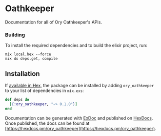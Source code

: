 # Oathkeeper

Documentation for all of Ory Oathkeeper&#39;s APIs. 

### Building

To install the required dependencies and to build the elixir project, run:
```
mix local.hex --force
mix do deps.get, compile
```

## Installation

If [available in Hex](https://hex.pm/docs/publish), the package can be installed
by adding `ory_oathkeeper` to your list of dependencies in `mix.exs`:

```elixir
def deps do
  [{:ory_oathkeeper, "~> 0.1.0"}]
end
```

Documentation can be generated with [ExDoc](https://github.com/elixir-lang/ex_doc)
and published on [HexDocs](https://hexdocs.pm). Once published, the docs can
be found at [https://hexdocs.pm/ory_oathkeeper](https://hexdocs.pm/ory_oathkeeper).
